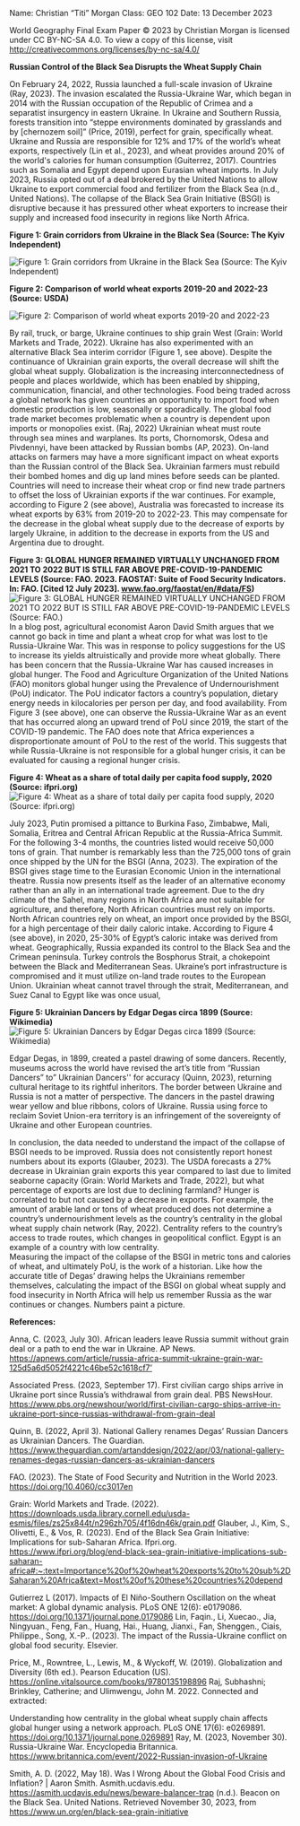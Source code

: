 Name: Christian “Titi” Morgan
Class: GEO 102
Date: 13 December 2023

World Geography Final Exam Paper © 2023 by Christian Morgan is licensed under CC BY-NC-SA 4.0. To view a copy of this license, visit http://creativecommons.org/licenses/by-nc-sa/4.0/

**Russian Control of the Black Sea Disrupts the Wheat Supply Chain**

  On February 24, 2022, Russia launched a full-scale invasion of Ukraine (Ray, 2023). The invasion escalated the Russia-Ukraine War, which began in 2014 with the Russian occupation of the Republic of Crimea and a separatist insurgency in eastern Ukraine. In Ukraine and Southern Russia, forests transition into “steppe environments dominated by grasslands and by [chernozem soil]” (Price, 2019), perfect for grain, specifically wheat. Ukraine and Russia are responsible for 12% and 17% of the world’s wheat exports, respectively (Lin et al., 2023), and wheat provides around 20% of the world's calories for human consumption (Guiterrez, 2017). Countries such as Somalia and Egypt depend upon Eurasian wheat imports. In July 2023, Russia opted out of a deal brokered by the United Nations to allow Ukraine to export commercial food and fertilizer from the Black Sea (n.d., United Nations). The collapse of the Black Sea Grain Initiative (BSGI) is disruptive because it has pressured other wheat exporters to increase their supply and increased food insecurity in regions like North Africa.
 
 **Figure 1: Grain corridors from Ukraine in the Black Sea (Source: The Kyiv Independent)**
 
![Figure 1: Grain corridors from Ukraine in the Black Sea (Source: The Kyiv Independent) ](Corridor.jpg)

**Figure 2: Comparison of world wheat exports 2019-20 and 2022-23 (Source: USDA)**

![Figure 2: Comparison of world wheat exports 2019-20 and 2022-23](Australia.jpg)

  By rail, truck, or barge, Ukraine continues to ship grain West (Grain: World Markets and Trade, 2022). Ukraine has also experimented with an alternative Black Sea interim corridor (Figure 1, see above). Despite the continuance of Ukrainian grain exports, the overall decrease will shift the global wheat supply. Globalization is the increasing interconnectedness of people and places worldwide, which has been enabled by shipping, communication, financial, and other technologies. Food being traded across a global network has given countries an opportunity to import food when domestic production is low, seasonally or sporadically. The global food trade market becomes problematic when a country is dependent upon imports or monopolies exist. (Raj, 2022) Ukrainian wheat must route through sea mines and warplanes. Its ports, Chornomorsk, Odesa and Pivdennyi, have been attacked by Russian bombs (AP, 2023). On-land attacks on farmers may have a more significant impact on wheat exports than the Russian control of the Black Sea. Ukrainian farmers must rebuild their bombed homes and dig up land mines before seeds can be planted. Countries will need to increase their wheat crop or find new trade partners to offset the loss of Ukrainian exports if the war continues. For example, according to Figure 2 (see above), Australia was forecasted to increase its wheat exports by 63% from 2019-20 to 2022-23. This may compensate for the decrease in the global wheat supply due to the decrease of exports by largely Ukraine, in addition to the decrease in exports from the US and Argentina due to drought. 

**Figure 3:  GLOBAL HUNGER REMAINED VIRTUALLY UNCHANGED FROM 2021 TO 2022 BUT IS STILL FAR ABOVE PRE-COVID-19-PANDEMIC LEVELS (Source: FAO. 2023. FAOSTAT: Suite of Food Security Indicators. In: FAO. [Cited 12 July 2023]. www.fao.org/faostat/en/#data/FS)**
![Figure 3:  GLOBAL HUNGER REMAINED VIRTUALLY UNCHANGED FROM 2021 TO 2022 BUT IS STILL FAR ABOVE PRE-COVID-19-PANDEMIC LEVELS (Source: FAO.)](Global_hunger.jpg)
In a blog post, agricultural economist Aaron David Smith argues that we cannot go back in time and plant a wheat crop for what was lost to t)e Russia-Ukraine War. This was in response to policy suggestions for the US to increase its yields altruistically and provide more wheat globally. There has been concern that the Russia-Ukraine War has caused increases in global hunger. The Food and Agriculture Organization of the United Nations (FAO) monitors global hunger using the Prevalence of Undernourishment (PoU) indicator. The PoU indicator factors a country’s population, dietary energy needs in kilocalories per person per day, and food availability. From Figure 3 (see above), one can observe the Russia-Ukraine War as an event that has occurred along an upward trend of PoU since 2019, the start of the COVID-19 pandemic. The FAO does note that Africa experiences a disproportionate amount of PoU to the rest of the world. This suggests that while Russia-Ukraine is not responsible for a global hunger crisis, it can be evaluated for causing a regional hunger crisis. 

**Figure 4: Wheat as a share of total daily per capita food supply, 2020 (Source: ifpri.org)**
![Figure 4: Wheat as a share of total daily per capita food supply, 2020 (Source: ifpri.org)](Africa.jpg)

  July 2023, Putin promised a pittance to Burkina Faso, Zimbabwe, Mali, Somalia, Eritrea and Central African Republic at the Russia-Africa Summit. For the following 3-4 months, the countries listed would receive 50,000 tons of grain. That number is remarkably less than the 725,000 tons of grain once shipped by the UN for the BSGI (Anna, 2023). The expiration of the BSGI gives stage time to the Eurasian Economic Union in the international theatre. Russia now presents itself as the leader of an alternative economy rather than an ally in an international trade agreement. Due to the dry climate of the Sahel, many regions in North Africa are not suitable for agriculture, and therefore, North African countries must rely on imports. North African countries rely on wheat, an import once provided by the BSGI, for a high percentage of their daily caloric intake. According to Figure 4 (see above), in 2020, 25-30% of Egypt’s caloric intake was derived from wheat. Geographically, Russia expanded its control to the Black Sea and the Crimean peninsula. Turkey controls the Bosphorus Strait, a chokepoint between the Black and Mediterranean Seas. Ukraine’s port infrastructure is compromised and it must utilize on-land trade routes to the European Union. Ukrainian wheat cannot travel through the strait, Mediterranean, and Suez Canal to Egypt like was once usual,

**Figure 5: Ukrainian Dancers by Edgar Degas circa 1899 (Source: Wikimedia)**
![Figure 5: Ukrainian Dancers by Edgar Degas circa 1899 (Source: Wikimedia)](Dancers.jpg)

  Edgar Degas, in 1899, created a pastel drawing of some dancers. Recently, museums across the world have revised the art’s title from “Russian Dancers” to” Ukrainian Dancers'' for accuracy (Quinn, 2023), returning cultural heritage to its rightful inheritors. The border between Ukraine and Russia is not a matter of perspective. The dancers in the pastel drawing wear yellow and blue ribbons, colors of Ukraine. Russia using force to reclaim Soviet Union-era territory is an infringement of the sovereignty of Ukraine and other European countries. 

  In conclusion, the data needed to understand the impact of the collapse of BSGI needs to be improved. Russia does not consistently report honest numbers about its exports (Glauber, 2023). The USDA forecasts a 27% decrease in Ukrainian grain exports this year compared to last due to limited seaborne capacity (Grain: World Markets and Trade, 2022), but what percentage of exports are lost due to declining farmland? Hunger is correlated to but not caused by a decrease in exports. For example, the amount of arable land or tons of wheat produced does not determine a country’s undernourishment levels as the country’s centrality in the global wheat supply chain network (Ray, 2022). Centrality refers to the country’s access to trade routes, which changes in geopolitical conflict. Egypt is an example of a country with low centrality.  
Measuring the impact of the collapse of the BSGI in metric tons and calories of wheat, and ultimately PoU, is the work of a historian. Like how the accurate title of Degas’ drawing helps the Ukrainians remember themselves, calculating the impact of the BSGI on global wheat supply and food insecurity in North Africa will help us remember Russia as the war continues or changes. Numbers paint a picture.


**References:**

Anna, C. (2023, July 30). African leaders leave Russia summit without grain deal or a path to end the war in Ukraine. AP News. https://apnews.com/article/russia-africa-summit-ukraine-grain-war-125d5a6d5052f4221c46be52c1618cf7’

Associated Press. (2023, September 17). First civilian cargo ships arrive in Ukraine port since Russia’s withdrawal from grain deal. PBS NewsHour. https://www.pbs.org/newshour/world/first-civilian-cargo-ships-arrive-in-ukraine-port-since-russias-withdrawal-from-grain-deal

Quinn, B. (2022, April 3). National Gallery renames Degas’ Russian Dancers as Ukrainian Dancers. The Guardian. https://www.theguardian.com/artanddesign/2022/apr/03/national-gallery-renames-degas-russian-dancers-as-ukrainian-dancers

FAO. (2023). The State of Food Security and Nutrition in the World 2023. https://doi.org/10.4060/cc3017en

Grain: World Markets and Trade. (2022). https://downloads.usda.library.cornell.edu/usda-esmis/files/zs25x844t/n296zh705/4f16dn46k/grain.pdf
Glauber, J., Kim, S., Olivetti, E., & Vos, R. (2023). End of the Black Sea Grain Initiative: Implications for sub-Saharan Africa. Ifpri.org. https://www.ifpri.org/blog/end-black-sea-grain-initiative-implications-sub-saharan-africa#:~:text=Importance%20of%20wheat%20exports%20to%20sub%2DSaharan%20Africa&text=Most%20of%20these%20countries%20depend

Gutierrez L (2017). Impacts of El Niño-Southern Oscillation on the wheat market: A global dynamic analysis. PLoS ONE 12(6): e0179086. https://doi.org/10.1371/journal.pone.0179086
Lin, Faqin., Li, Xuecao., Jia, Ningyuan., Feng, Fan., Huang, Hai., Huang, Jianxi., Fan, Shenggen., Ciais, Philippe., Song, X.-P.. (2023). The impact of the Russia-Ukraine conflict on global food security. Elsevier.

Price, M., Rowntree, L., Lewis, M., & Wyckoff, W. (2019). Globalization and Diversity (6th ed.). Pearson Education (US). https://online.vitalsource.com/books/9780135198896
Raj, Subhashni; Brinkley, Catherine; and Ulimwengu, John M. 2022. Connected and extracted: 

Understanding how centrality in the global wheat supply chain affects global hunger using a network approach. PLoS ONE 17(6): e0269891. https://doi.org/10.1371/journal.pone.0269891
Ray, M. (2023, November 30). Russia-Ukraine War. Encyclopedia Britannica. https://www.britannica.com/event/2022-Russian-invasion-of-Ukraine

Smith, A. D. (2022, May 18). Was I Wrong About the Global Food Crisis and Inflation? | Aaron Smith. Asmith.ucdavis.edu. https://asmith.ucdavis.edu/news/beware-balancer-trap
‌(n.d.). Beacon on the Black Sea. United Nations. Retrieved November 30, 2023, from https://www.un.org/en/black-sea-grain-initiative

